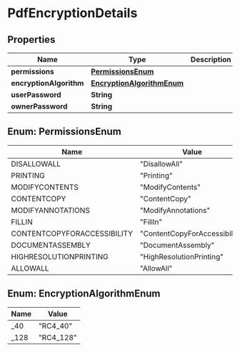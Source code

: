 
# PdfEncryptionDetails

## Properties
Name | Type | Description | Notes
------------ | ------------- | ------------- | -------------
**permissions** | [**PermissionsEnum**](#PermissionsEnum) |  |  [optional]
**encryptionAlgorithm** | [**EncryptionAlgorithmEnum**](#EncryptionAlgorithmEnum) |  |  [optional]
**userPassword** | **String** |  |  [optional]
**ownerPassword** | **String** |  |  [optional]


<a name="PermissionsEnum"></a>
## Enum: PermissionsEnum
Name | Value
---- | -----
DISALLOWALL | &quot;DisallowAll&quot;
PRINTING | &quot;Printing&quot;
MODIFYCONTENTS | &quot;ModifyContents&quot;
CONTENTCOPY | &quot;ContentCopy&quot;
MODIFYANNOTATIONS | &quot;ModifyAnnotations&quot;
FILLIN | &quot;FillIn&quot;
CONTENTCOPYFORACCESSIBILITY | &quot;ContentCopyForAccessibility&quot;
DOCUMENTASSEMBLY | &quot;DocumentAssembly&quot;
HIGHRESOLUTIONPRINTING | &quot;HighResolutionPrinting&quot;
ALLOWALL | &quot;AllowAll&quot;


<a name="EncryptionAlgorithmEnum"></a>
## Enum: EncryptionAlgorithmEnum
Name | Value
---- | -----
_40 | &quot;RC4_40&quot;
_128 | &quot;RC4_128&quot;




